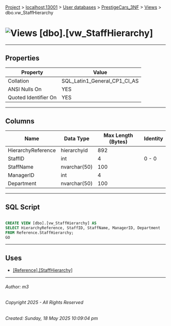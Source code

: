 #### 

[Project](../../../../index.md) > [localhost,13001](../../../index.md) > [User databases](../../index.md) > [PrestigeCars_3NF](../index.md) > [Views](Views.md) > dbo.vw_StaffHierarchy

# ![Views](../../../../Images/View32.png) [dbo].[vw_StaffHierarchy]

---

## <a name="#properties"></a>Properties

| Property | Value |
|---|---|
| Collation | SQL_Latin1_General_CP1_CI_AS |
| ANSI Nulls On | YES |
| Quoted Identifier On | YES |


---

## <a name="#columns"></a>Columns

| Name | Data Type | Max Length (Bytes) | Identity |
|---|---|---|---|
| HierarchyReference | hierarchyid | 892 |  |
| StaffID | int | 4 | 0 - 0 |
| StaffName | nvarchar(50) | 100 |  |
| ManagerID | int | 4 |  |
| Department | nvarchar(50) | 100 |  |


---

## <a name="#sqlscript"></a>SQL Script

```sql

CREATE VIEW [dbo].[vw_StaffHierarchy] AS
SELECT HierarchyReference, StaffID, StaffName, ManagerID, Department
FROM Reference.StaffHierarchy;
GO

```


---

## <a name="#uses"></a>Uses

* [[Reference].[StaffHierarchy]](../Tables/Reference_StaffHierarchy.md)


---

###### Author:  m3

###### Copyright 2025 - All Rights Reserved

###### Created: Sunday, 18 May 2025 10:09:04 pm

